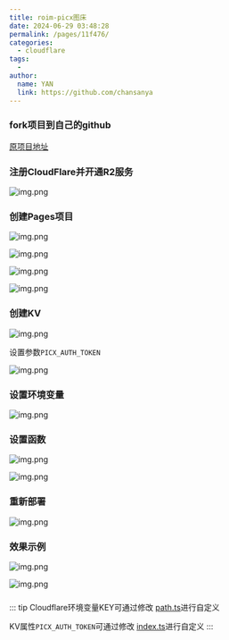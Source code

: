 ```yaml
---
title: roim-picx图床
date: 2024-06-29 03:48:28
permalink: /pages/11f476/
categories:
  - cloudflare
tags:
  - 
author: 
  name: YAN
  link: https://github.com/chansanya
---
```


### fork项目到自己的github

[原项目地址](https://github.com/roimdev/roim-picx)

### 注册CloudFlare并开通R2服务

![img.png](/img/cloudflare/picx/1.png)

### 创建Pages项目
![img.png](/img/cloudflare/picx/2.png)

![img.png](/img/cloudflare/picx/3.png)

![img.png](/img/cloudflare/picx/4.png)

![img.png](/img/cloudflare/picx/5.png)

### 创建KV
![img.png](/img/cloudflare/picx/6.png)

 设置参数`PICX_AUTH_TOKEN`

![img.png](/img/cloudflare/picx/7.png)

### 设置环境变量
![img.png](/img/cloudflare/picx/8.png)

### 设置函数
![img.png](/img/cloudflare/picx/9.png)

![img.png](/img/cloudflare/picx/10.png)

###  重新部署
![img.png](/img/cloudflare/picx/11.png)


### 效果示例
![img.png](/img/cloudflare/picx/12.png)

![img.png](/img/cloudflare/picx/13.png)


### 
::: tip 
Cloudflare环境变量KEY可通过修改 [path.ts](https://github.com/roimdev/roim-picx/blob/main/functions/rest/%5B%5Bpath%5D%5D.ts)进行自定义


KV属性`PICX_AUTH_TOKEN`可通过修改 [index.ts](https://github.com/roimdev/roim-picx/blob/main/functions/rest/routes/index.ts)进行自定义
:::
